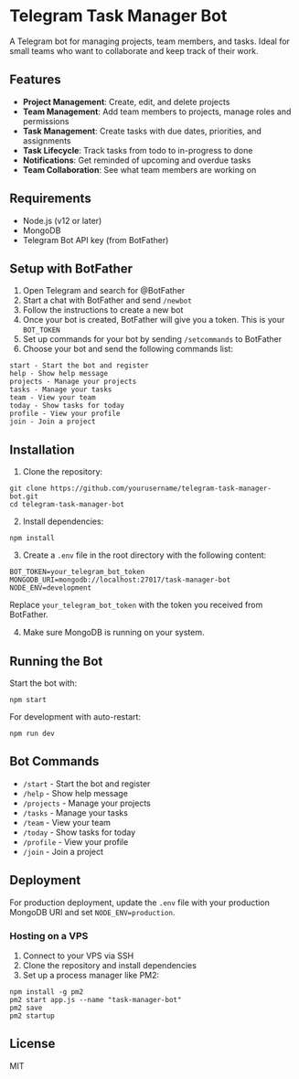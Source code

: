 # Telegram Task Manager Bot

A Telegram bot for managing projects, team members, and tasks. Ideal for small teams who want to collaborate and keep track of their work.

## Features

- **Project Management**: Create, edit, and delete projects
- **Team Management**: Add team members to projects, manage roles and permissions
- **Task Management**: Create tasks with due dates, priorities, and assignments
- **Task Lifecycle**: Track tasks from todo to in-progress to done
- **Notifications**: Get reminded of upcoming and overdue tasks
- **Team Collaboration**: See what team members are working on

## Requirements

- Node.js (v12 or later)
- MongoDB
- Telegram Bot API key (from BotFather)

## Setup with BotFather

1. Open Telegram and search for @BotFather
2. Start a chat with BotFather and send `/newbot`
3. Follow the instructions to create a new bot
4. Once your bot is created, BotFather will give you a token. This is your `BOT_TOKEN`
5. Set up commands for your bot by sending `/setcommands` to BotFather
6. Choose your bot and send the following commands list:

```
start - Start the bot and register
help - Show help message
projects - Manage your projects
tasks - Manage your tasks
team - View your team
today - Show tasks for today
profile - View your profile
join - Join a project
```

## Installation

1. Clone the repository:
```
git clone https://github.com/yourusername/telegram-task-manager-bot.git
cd telegram-task-manager-bot
```

2. Install dependencies:
```
npm install
```

3. Create a `.env` file in the root directory with the following content:
```
BOT_TOKEN=your_telegram_bot_token
MONGODB_URI=mongodb://localhost:27017/task-manager-bot
NODE_ENV=development
```

Replace `your_telegram_bot_token` with the token you received from BotFather.

4. Make sure MongoDB is running on your system.

## Running the Bot

Start the bot with:

```
npm start
```

For development with auto-restart:

```
npm run dev
```

## Bot Commands

- `/start` - Start the bot and register
- `/help` - Show help message
- `/projects` - Manage your projects
- `/tasks` - Manage your tasks
- `/team` - View your team
- `/today` - Show tasks for today
- `/profile` - View your profile
- `/join` - Join a project

## Deployment

For production deployment, update the `.env` file with your production MongoDB URI and set `NODE_ENV=production`.

### Hosting on a VPS

1. Connect to your VPS via SSH
2. Clone the repository and install dependencies
3. Set up a process manager like PM2:
```
npm install -g pm2
pm2 start app.js --name "task-manager-bot"
pm2 save
pm2 startup
```

## License

MIT
